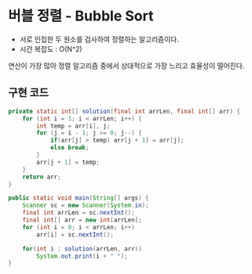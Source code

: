 # 버블 정렬 - Bubble Sort
- 서로 인접한 두 원소를 검사하여 정렬하는 알고리즘이다.
- 시간 복잡도 : O(N^2)

연산이 가장 많아 정렬 알고리즘 중에서 상대적으로 가장 느리고 효율성이 떨어진다.

## 구현 코드
```java
private static int[] solution(final int arrLen, final int[] arr) {
    for (int i = 1; i < arrLen; i++) {
        int temp = arr[i], j;
        for (j = i - 1; j >= 0; j--) {
            if(arr[j] > temp) arr[j + 1] = arr[j];
            else break;
        }
        arr[j + 1] = temp;
    }
    return arr;
}

public static void main(String[] args) {
    Scanner sc = new Scanner(System.in);
    final int arrLen = sc.nextInt();
    final int[] arr = new int[arrLen];
    for (int i = 0; i < arrLen; i++)
        arr[i] = sc.nextInt();

    for(int i : solution(arrLen, arr))
        System.out.print(i + " ");
}
```